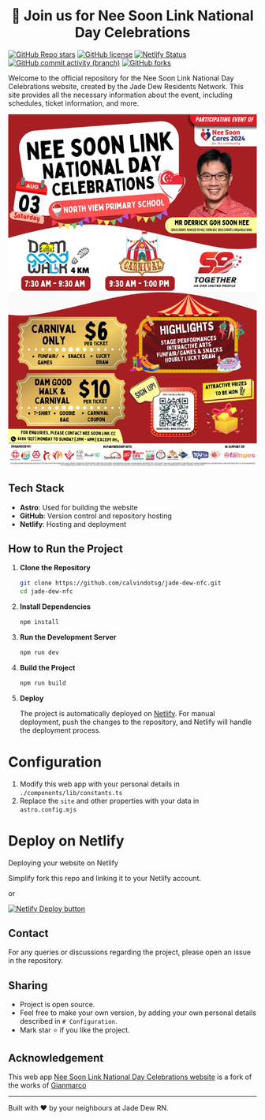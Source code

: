 <!-- PROJECT LOGO -->
<br />
<p align="center">
  <h1 align="center">👋 Join us for Nee Soon Link National Day Celebrations</h1>
</p>
<!-- PROJECT LOGO -->

[![GitHub Repo stars](https://img.shields.io/github/stars/calvindotsg/jade-dew-nfc)](https://github.com/calvindotsg/jade-dew-nfc/stargazers)
[![GitHub license](https://img.shields.io/github/license/calvindotsg/jade-dew-nfc)](./LICENSE)
[![Netlify Status](https://api.netlify.com/api/v1/badges/1e7b40f5-97bf-4baa-8648-dd03494f3e53/deploy-status)](https://app.netlify.com/sites/calvindotsg/deploys)
[![GitHub commit activity (branch)](https://img.shields.io/github/commit-activity/w/calvindotsg/jade-dew-nfc/main)](https://github.com/calvindotsg/jade-dew-nfc/commits/main/)
[![GitHub forks](https://img.shields.io/github/forks/calvindotsg/jade-dew-nfc)](https://github.com/calvindotsg/jade-dew-nfc/forks)

Welcome to the official repository for the Nee Soon Link National Day Celebrations website, created by the Jade Dew Residents Network. This site provides all the necessary information about the event, including schedules, ticket information, and more.

![Event Preview](public/preview.jpg)

## Tech Stack

- **Astro**: Used for building the website
- **GitHub**: Version control and repository hosting
- **Netlify**: Hosting and deployment

## How to Run the Project

1. **Clone the Repository**

    ```bash
    git clone https://github.com/calvindotsg/jade-dew-nfc.git
    cd jade-dew-nfc
    ```

2. **Install Dependencies**

    ```bash
    npm install
    ```

3. **Run the Development Server**

    ```bash
    npm run dev
    ```

4. **Build the Project**

    ```bash
    npm run build
    ```

5. **Deploy**

    The project is automatically deployed on [Netlify](https://www.netlify.com/). For manual deployment, push the changes to the repository, and Netlify will handle the deployment process.

# Configuration

1. Modify this web app with your personal details in `./components/lib/constants.ts`
2. Replace the `site` and other properties with your data in `astro.config.mjs`

# Deploy on Netlify

Deploying your website on Netlify

Simplify fork this repo and linking it to your Netlify account.

or

[![Netlify Deploy button](https://www.netlify.com/img/deploy/button.svg)](https://app.netlify.com/start/deploy?repository=https://github.com/calvindotsg/jade-dew-nfc)

## Contact
For any queries or discussions regarding the project, please open an issue in the repository.

## Sharing

- Project is open source. 
- Feel free to make your own version, by adding your own personal details described in `# Configuration`. 
- Mark star ⭐ if you like the project.

## Acknowledgement

This web app [Nee Soon Link National Day Celebrations website](https://jadedew.netlify.app/) is a fork of the works of [Gianmarco](https://github.com/Ladvace)

---

Built with ❤️ by your neighbours at Jade Dew RN.